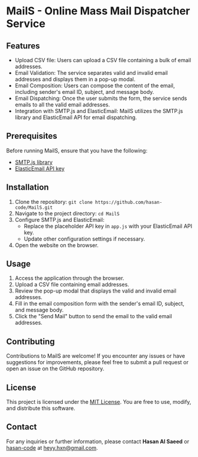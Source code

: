 <!DOCTYPE html>
<html>

<body>
  <h1>MailS - Online Mass Mail Dispatcher Service</h1>

  <h2>Features</h2>
  <ul>
    <li>Upload CSV file: Users can upload a CSV file containing a bulk of email addresses.</li>
    <li>Email Validation: The service separates valid and invalid email addresses and displays them in a pop-up modal.</li>
    <li>Email Composition: Users can compose the content of the email, including sender's email ID, subject, and
      message body.</li>
    <li>Email Dispatching: Once the user submits the form, the service sends emails to all the valid email addresses.</li>
    <li>Integration with SMTP.js and ElasticEmail: MailS utilizes the SMTP.js library and ElasticEmail API for email
      dispatching.</li>
  </ul>

  <h2>Prerequisites</h2>
  <p>Before running MailS, ensure that you have the following:</p>
  <ul>
    <li><a href="https://smtpjs.com/" target="_blank">SMTP.js library</a></li>
    <li><a href="https://elasticemail.com/" target="_blank">ElasticEmail API key</a></li>
  </ul>

  <h2>Installation</h2>
  <ol>
    <li>Clone the repository: <code>git clone https://github.com/hasan-code/MailS.git</code></li>
    <li>Navigate to the project directory: <code>cd MailS</code></li>
    <li>Configure SMTP.js and ElasticEmail:
      <ul>
        <li>Replace the placeholder API key in <code>app.js</code> with your ElasticEmail API key.</li>
        <li>Update other configuration settings if necessary.</li>
      </ul>
    </li>
    <li>Open the website on the browser.</li>
  </ol>

  <h2>Usage</h2>
  <ol>
    <li>Access the application through the browser.</li>
    <li>Upload a CSV file containing email addresses.</li>
    <li>Review the pop-up modal that displays the valid and invalid email addresses.</li>
    <li>Fill in the email composition form with the sender's email ID, subject, and message body.</li>
    <li>Click the "Send Mail" button to send the email to the valid email addresses.</li>
  </ol>

  <h2>Contributing</h2>
  <p>Contributions to MailS are welcome! If you encounter any issues or have suggestions for improvements, please feel
    free to submit a pull request or open an issue on the GitHub repository.</p>

  <h2>License</h2>
  <p>This project is licensed under the <a href="https://opensource.org/licenses/MIT">MIT License</a>. You are free to
    use, modify, and distribute this software.</p>

  <h2>Contact</h2>
  <p>For any inquiries or further information, please contact <strong>Hasan Al Saeed</strong> or <a href="https://github.com/hasan-code">hasan-code</a> at
    <a href="mailto:heyy.hxn@gmail.com">heyy.hxn@gmail.com</a>.</p>
</body>

</html>
